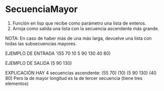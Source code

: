 # SecuenciaMayor

1. Función en lisp que recibe como parámetro una lista de enteros.
2. Arroja como salida una lista con la secuencia ascendente más grande.

NOTA:
En caso de haber más de una más larga, devuelve una lista con todas las subsecuencias mayores.

EJEMPLO DE ENTRADA
'(55 70 10 5 90 130 40 80)

EJEMPLO DE SALIDA
(5 90 130)

EXPLICACIÓN
HAY 4 secuencias ascendente:
(55 70) (10) (5 90 130) (40 80)
Pero la de mayor longitud es la de tercer secuencia (tiene tres elementos)

